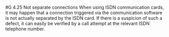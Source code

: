 #G 4.25 Not separate connections
When using ISDN communication cards, it may happen that a connection triggered via the communication software is not actually separated by the ISDN card. If there is a suspicion of such a defect, it can easily be verified by a call attempt at the relevant ISDN telephone number.



